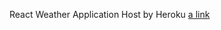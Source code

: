 React Weather Application
Host by Heroku
[a link](http://shrouded-everglades-16353.herokuapp.com/#/?_k=1687iu)
